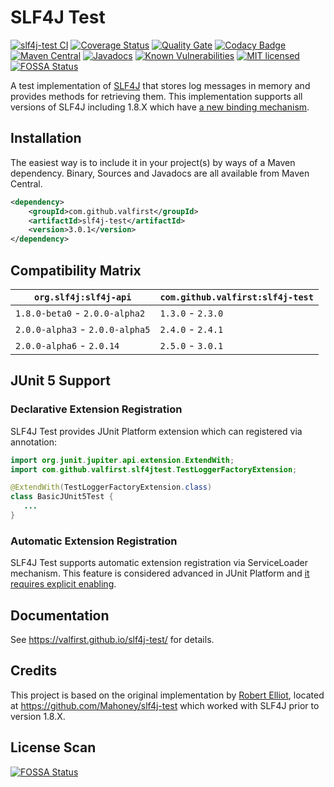 # SLF4J Test
[![slf4j-test CI](https://github.com/valfirst/slf4j-test/workflows/slf4j-test%20CI/badge.svg)](https://github.com/valfirst/slf4j-test/actions?query=workflow%3A%22slf4j-test+CI%22)
[![Coverage Status](https://coveralls.io/repos/github/valfirst/slf4j-test/badge.svg?branch=main)](https://coveralls.io/github/valfirst/slf4j-test?branch=main)
[![Quality Gate](https://sonarcloud.io/api/project_badges/measure?project=com.github.valfirst%3Aslf4j-test&metric=alert_status)](https://sonarcloud.io/summary/new_code?id=com.github.valfirst%3Aslf4j-test)
[![Codacy Badge](https://app.codacy.com/project/badge/Grade/ac96a0c1a5614c3b93491d10e70b3a36)](https://www.codacy.com/gh/valfirst/slf4j-test/dashboard?utm_source=github.com&amp;utm_medium=referral&amp;utm_content=valfirst/slf4j-test&amp;utm_campaign=Badge_Grade)
[![Maven Central](https://img.shields.io/maven-central/v/com.github.valfirst/slf4j-test.svg)](https://central.sonatype.com/search?q=slf4j-test&namespace=com.github.valfirst)
[![Javadocs](http://www.javadoc.io/badge/com.github.valfirst/slf4j-test.svg)](http://www.javadoc.io/doc/com.github.valfirst/slf4j-test)
[![Known Vulnerabilities](https://snyk.io/test/github/valfirst/slf4j-test/badge.svg?targetFile=pom.xml)](https://snyk.io/test/github/valfirst/slf4j-test?targetFile=pom.xml)
[![MIT licensed](https://img.shields.io/badge/license-MIT-blue.svg)](https://raw.githubusercontent.com/valfirst/slf4j-test/main/LICENSE)
[![FOSSA Status](https://app.fossa.io/api/projects/git%2Bgithub.com%2Fvalfirst%2Fslf4j-test.svg?type=shield)](https://app.fossa.io/projects/git%2Bgithub.com%2Fvalfirst%2Fslf4j-test?ref=badge_shield)

A test implementation of [SLF4J](https://www.slf4j.org/) that stores log messages in memory and provides methods for retrieving them. This implementation supports all versions of SLF4J including 1.8.X which have [a new binding mechanism](https://www.slf4j.org/faq.html#changesInVersion18).

## Installation

The easiest way is to include it in your project(s) by ways of a Maven dependency. Binary, Sources and Javadocs are
all available from Maven Central.

```xml
<dependency>
    <groupId>com.github.valfirst</groupId>
    <artifactId>slf4j-test</artifactId>
    <version>3.0.1</version>
</dependency>
```

## Compatibility Matrix
| `org.slf4j:slf4j-api`           | `com.github.valfirst:slf4j-test` |
|---------------------------------|----------------------------------|
| `1.8.0-beta0` - `2.0.0-alpha2`  | `1.3.0` - `2.3.0`                |
| `2.0.0-alpha3` - `2.0.0-alpha5` | `2.4.0` - `2.4.1`                |
| `2.0.0-alpha6` - `2.0.14`       | `2.5.0` - `3.0.1`                |


## JUnit 5 Support
### Declarative Extension Registration
SLF4J Test provides JUnit Platform extension which can registered via annotation:

```java
import org.junit.jupiter.api.extension.ExtendWith;
import com.github.valfirst.slf4jtest.TestLoggerFactoryExtension;

@ExtendWith(TestLoggerFactoryExtension.class)
class BasicJUnit5Test {
   ...
}
```

### Automatic Extension Registration
SLF4J Test supports automatic extension registration via ServiceLoader mechanism. This feature is considered advanced in JUnit Platform and [it requires explicit enabling](https://junit.org/junit5/docs/current/user-guide/#extensions-registration-automatic-enabling).

## Documentation
See https://valfirst.github.io/slf4j-test/ for details.

## Credits
This project is based on the original implementation by [Robert Elliot](https://github.com/Mahoney), located at https://github.com/Mahoney/slf4j-test which worked with SLF4J prior to version 1.8.X.

## License Scan
[![FOSSA Status](https://app.fossa.io/api/projects/git%2Bgithub.com%2Fvalfirst%2Fslf4j-test.svg?type=large)](https://app.fossa.io/projects/git%2Bgithub.com%2Fvalfirst%2Fslf4j-test?ref=badge_large)
